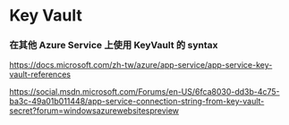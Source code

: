 # Key Vault

### 在其他 Azure Service 上使用 KeyVault 的 syntax

https://docs.microsoft.com/zh-tw/azure/app-service/app-service-key-vault-references

https://social.msdn.microsoft.com/Forums/en-US/6fca8030-dd3b-4c75-ba3c-49a01b011448/app-service-connection-string-from-key-vault-secret?forum=windowsazurewebsitespreview

